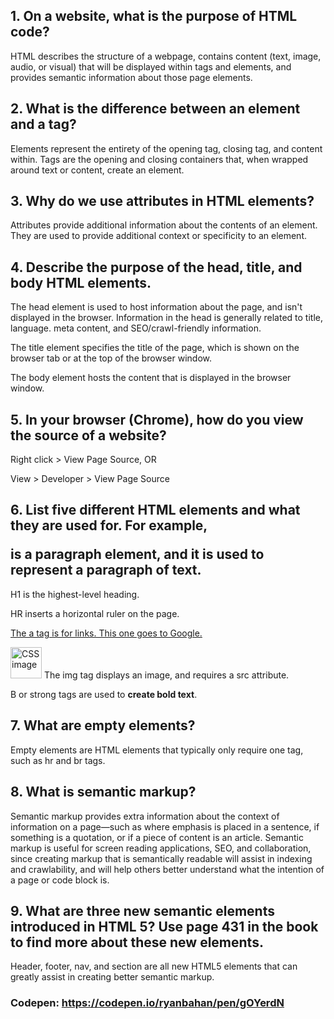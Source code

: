 ## 1. On a website, what is the purpose of HTML code?

HTML describes the structure of a webpage, contains content (text, image, audio, or visual) that will be displayed within tags and elements, and provides semantic information about those page elements.

## 2. What is the difference between an element and a tag?

Elements represent the entirety of the opening tag, closing tag, and content within. Tags are the opening and closing containers that, when wrapped around text or content, create an element.

## 3. Why do we use attributes in HTML elements?

Attributes provide additional information about the contents of an element. They are used to provide additional context or specificity to an element.

## 4. Describe the purpose of the head, title, and body HTML elements.

The head element is used to host information about the page, and isn't displayed in the browser. Information in the head is generally related to title, language. meta content, and SEO/crawl-friendly information.

The title element specifies the title of the page, which is shown on the browser tab or at the top of the browser window.

The body element hosts the content that is displayed in the browser window.


## 5. In your browser (Chrome), how do you view the source of a website?

Right click > View Page Source, OR

View > Developer > View Page Source

## 6. List five different HTML elements and what they are used for. For example, <p></p> is a paragraph element, and it is used to represent a paragraph of text.

H1 is the highest-level heading.

HR inserts a horizontal ruler on the page.

<a href="http://google.com/">The a tag is for links. This one goes to Google.</a>

<img src="https://upload.wikimedia.org/wikipedia/commons/thumb/f/fd/CSS3_taxonomy_and_status-v2.png/1201px-CSS3_taxonomy_and_status-v2.png" height="50" width="50" alt="CSS image"> The img tag displays an image, and requires a src attribute.

B or strong tags are used to <strong>create bold text</strong>.


## 7. What are empty elements?

Empty elements are HTML elements that typically only require one tag, such as hr and br tags.

## 8. What is semantic markup?

Semantic markup provides extra information about the context of information on a page—such as where emphasis is placed in a sentence, if something is a quotation, or if a piece of content is an article. Semantic markup is useful for screen reading applications, SEO, and collaboration, since creating markup that is semantically readable will assist in indexing and crawlability, and will help others better understand what the intention of a page or code block is.

## 9. What are three new semantic elements introduced in HTML 5? Use page 431 in the book to find more about these new elements.

Header, footer, nav, and section are all new HTML5 elements that can greatly assist in creating better semantic markup.

### Codepen: https://codepen.io/ryanbahan/pen/gOYerdN
